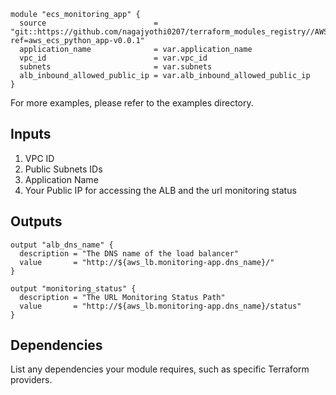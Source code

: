
```hcl
module "ecs_monitoring_app" {
  source                        = "git::https://github.com/nagajyothi0207/terraform_modules_registry//AWSECSFargatePythonFlaskApp?ref=aws_ecs_python_app-v0.0.1"
  application_name              = var.application_name
  vpc_id                        = var.vpc_id
  subnets                       = var.subnets
  alb_inbound_allowed_public_ip = var.alb_inbound_allowed_public_ip
}

```

For more examples, please refer to the examples directory.

## Inputs
1. VPC ID
2. Public Subnets IDs 
3. Application Name
4. Your Public IP for accessing the ALB and the url monitoring status

## Outputs
```hcl 
output "alb_dns_name" {
  description = "The DNS name of the load balancer"
  value       = "http://${aws_lb.monitoring-app.dns_name}/"
}

output "monitoring_status" {
  description = "The URL Monitoring Status Path"
  value       = "http://${aws_lb.monitoring-app.dns_name}/status"
}
```

## Dependencies
List any dependencies your module requires, such as specific Terraform providers.